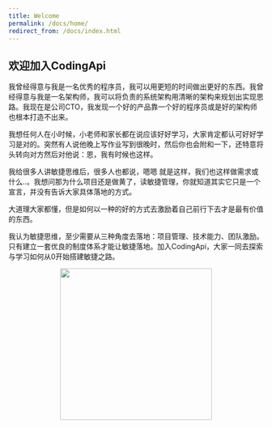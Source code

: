 ```yaml
---
title: Welcome
permalink: /docs/home/
redirect_from: /docs/index.html
---
```


## 欢迎加入CodingApi

  我曾经得意与我是一名优秀的程序员，我可以用更短的时间做出更好的东西。我曾经得意与我是一名架构师，我可以将负责的系统架构用清晰的架构来规划出实现思路。我现在是公司CTO，我发现一个好的产品靠一个好的程序员或是好的架构师也根本打造不出来。

  我想任何人在小时候，小老师和家长都在说应该好好学习，大家肯定都认可好好学习是对的。突然有人说他晚上写作业写到很晚时，然后你也会附和一下，还特意将头转向对方然后对他说：恩，我有时候也这样。

  我给很多人讲敏捷思维后，很多人也都说，嗯嗯 就是这样，我们也这样做需求或什么..。我想问那为什么项目还是做黄了，读敏捷管理，你就知道其实它只是一个宣言，并没有告诉大家具体落地的方式。

  大道理大家都懂，但是如何以一种的好的方式去激励着自己前行下去才是最有价值的东西。

  我认为敏捷思维，至少需要从三种角度去落地：项目管理、技术能力、团队激励。只有建立一套优良的制度体系才能让敏捷落地。加入CodingApi，大家一同去探索与学习如何从0开始搭建敏捷之路。


<div align="center"><img src="../../img/qrcode.jpg" style="width:300px;" /></div>

